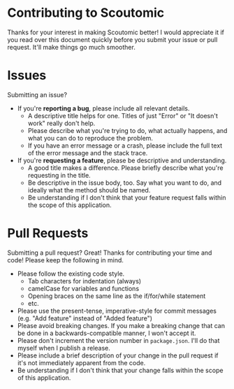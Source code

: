 # Contributing to Scoutomic

Thanks for your interest in making Scoutomic better! I would appreciate it if you read over this document quickly
before you submit your issue or pull request. It'll make things go much smoother.

# Issues

Submitting an issue?

- If you're **reporting a bug**, please include all relevant details.
	- A descriptive title helps for one. Titles of just "Error" or "It doesn't work" really don't help.
	- Please describe what you're trying to do, what actually happens, and what you can do to reproduce the problem.
	- If you have an error message or a crash, please include the full text of the error message and the stack trace.
- If you're **requesting a feature**, please be descriptive and understanding.
	- A good title makes a difference. Please briefly describe what you're requesting in the title.
	- Be descriptive in the issue body, too. Say what you want to do, and ideally what the method should be named.
	- Be understanding if I don't think that your feature request falls within the scope of this application.

# Pull Requests

Submitting a pull request? Great! Thanks for contributing your time and code! Please keep the following in mind.

- Please follow the existing code style.
	- Tab characters for indentation (always)
	- camelCase for variables and functions
	- Opening braces on the same line as the if/for/while statement
	- etc.
- Please use the present-tense, imperative-style for commit messages (e.g. "Add feature" instead of "Added feature")
- Please avoid breaking changes. If you make a breaking change that can be done in a backwards-compatible manner, I won't accept it.
- Please don't increment the version number in `package.json`. I'll do that myself when I publish a release.
- Please include a brief description of your change in the pull request if it's not immediately apparent from the code.
- Be understanding if I don't think that your change falls within the scope of this application.
